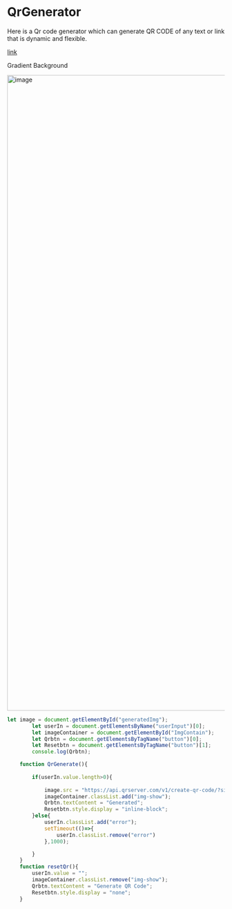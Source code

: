 # QrGenerator
Here is a Qr code generator which can generate QR CODE of any text or link that is dynamic and flexible.

<a href="https://pradeepsahhu.github.io/QrGenerator/">link</a>

<p>Gradient Background </p>
<img width="1470" alt="image" src="https://github.com/PradeepSahhu/QrGenerator/assets/94203408/e08ded5e-5190-4357-be13-fa0924858dd5">

```js
let image = document.getElementById("generatedImg");
        let userIn = document.getElementsByName("userInput")[0];
        let imageContainer = document.getElementById("ImgContain");
        let Qrbtn = document.getElementsByTagName("button")[0];
        let Resetbtn = document.getElementsByTagName("button")[1];
        console.log(Qrbtn);

    function QrGenerate(){
        
        if(userIn.value.length>0){
            
            image.src = "https://api.qrserver.com/v1/create-qr-code/?size=150x150&data="+ userIn.value;
            imageContainer.classList.add("img-show");
            Qrbtn.textContent = "Generated";
            Resetbtn.style.display = "inline-block";
        }else{
            userIn.classList.add("error");
            setTimeout(()=>{
                userIn.classList.remove("error")
            },1000);

        }
    }
    function resetQr(){
        userIn.value = "";
        imageContainer.classList.remove("img-show");
        Qrbtn.textContent = "Generate QR Code";
        Resetbtn.style.display = "none";
    }
```
